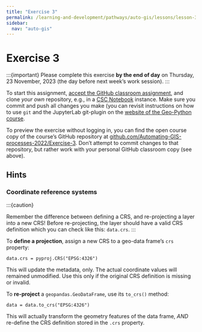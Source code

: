 ```yaml
---
title: "Exercise 3"
permalink: /learning-and-development/pathways/auto-gis/lessons/lesson-3/exercise-3/
sidebar:
  nav: "auto-gis"
---
```



# Exercise 3

:::{important}
Please complete this exercise
**by the end of day** on Thursday, 23 November, 2023
(the day before next week’s work session).
:::

To start this assignment, [accept the GitHub classroom
assignment](https://classroom.github.com/a/4Mc7iYSB), and clone *your own*
repository, e.g., in a [CSC
Notebook](../../course-info/course-environment)
instance. Make sure you commit and push all changes you make (you can
revisit instructions on how to use `git` and the JupyterLab git-plugin
on the [website of the Geo-Python
course](https://geo-python-site.readthedocs.io/en/latest/lessons/L2/git-basics.html).

To preview the exercise without logging in, you can find the open course copy
of the course’s GitHub repository at
[github.com/Automating-GIS-processes-2022/Exercise-3](https://github.com/Automating-GIS-processes-II-2023/Exercise-3).
Don’t attempt to commit changes to that repository, but rather work with your
personal GitHub classroom copy (see above).


## Hints

### Coordinate reference systems
 
:::{caution}

Remember the difference between defining a CRS, and re-projecting a layer into
a new CRS!  Before re-projecting, the layer should have a valid CRS definition
which you can check like this: `data.crs`.
:::
 
To **define a projection**, assign a new CRS to a geo-data frame’s `crs`
property:

```{code}
data.crs = pyproj.CRS("EPSG:4326")
```

This will update the metadata, only. The actual coordinate values will remained
unmodified. Use this only if the original CRS definition is missing or invalid.

To **re-project** a `geopandas.GeoDataFrame`, use its `to_crs()` method:

```{code}
data = data.to_crs("EPSG:4326")
```

This will actually transform the geometry features of the data frame, *AND* re-define the CRS definition stored in the `.crs` property.
